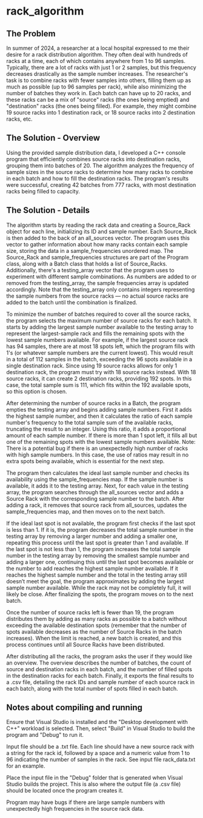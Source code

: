 # rack_algorithm

## The Problem

In summer of 2024, a researcher at a local hospital expressed to me their desire for a rack distribution algorithm. They often deal with hundreds of racks at a time, each of which contains anywhere from 1 to 96 samples. Typically, there are a lot of racks with just 1 or 2 samples, but this frequency decreases drastically as the sample number increases. The researcher's task is to combine racks with fewer samples into others, filling them up as much as possible (up to 96 samples per rack), while also minimizing the number of batches they work in. Each batch can have up to 20 racks, and these racks can be a mix of "source" racks (the ones being emptied) and "destination" racks (the ones being filled). For example, they might combine 19 source racks into 1 destination rack, or 18 source racks into 2 destination racks, etc.

## The Solution - Overview

Using the provided sample distribution data, I developed a C++ console program that efficiently combines source racks into destination racks, grouping them into batches of 20. The algorithm analyzes the frequency of sample sizes in the source racks to determine how many racks to combine in each batch and how to fill the destination racks. The program's results were successful, creating 42 batches from 777 racks, with most destination racks being filled to capacity.

## The Solution - Details

The algorithm starts by reading the rack data and creating a Source_Rack object for each line, initializing its ID and sample number. Each Source_Rack is then added to the back of an all_sources vector. The program uses this vector to gather information about how many racks contain each sample size, storing the data in a sample_frequencies unordered map. The Source_Rack and sample_frequencies structures are part of the Program class, along with a Batch class that holds a list of Source_Racks. Additionally, there's a testing_array vector that the program uses to experiment with different sample combinations. As numbers are added to or removed from the testing_array, the sample frequencies array is updated accordingly. Note that the testing_array only contains integers representing the sample numbers from the source racks — no actual source racks are added to the batch until the combination is finalized.

To minimize the number of batches required to cover all the source racks, the program selects the maximum number of source racks for each batch. It starts by adding the largest sample number available to the testing array to represent the largest-sample rack and fills the remaining spots with the lowest sample numbers available. For example, if the largest source rack has 94 samples, there are at most 18 spots left, which the program fills with 1's (or whatever sample numbers are the current lowest). This would result in a total of 112 samples in the batch, exceeding the 96 spots available in a single destination rack. Since using 19 source racks allows for only 1 destination rack, the program must try with 18 source racks instead. With 18 source racks, it can create 2 destination racks, providing 192 spots. In this case, the total sample sum is 111, which fits within the 192 available spots, so this option is chosen.

After determining the number of source racks in a Batch, the program empties the testing array and begins adding sample numbers. First it adds the highest sample number, and then it calculates the ratio of each sample number's frequency to the total sample sum of the available racks, truncating the result to an integer. Using this ratio, it adds a proportional amount of each sample number. If there is more than 1 spot left, it fills all but one of the remaining spots with the lowest sample numbers available. Note: There is a potential bug if there is an unexpectedly high number of racks with high sample numbers. In this case, the use of ratios may result in no extra spots being available, which is essential for the next step.

The program then calculates the ideal last sample number and checks its availability using the sample_frequencies map. If the sample number is available, it adds it to the testing array. Next, for each value in the testing array, the program searches through the all_sources vector and adds a Source Rack with the corresponding sample number to the batch. After adding a rack, it removes that source rack from all_sources, updates the sample_frequencies map, and then moves on to the next batch.

If the ideal last spot is not available, the program first checks if the last spot is less than 1. If it is, the program decreases the total sample number in the testing array by removing a larger number and adding a smaller one, repeating this process until the last spot is greater than 1 and available. If the last spot is not less than 1, the program increases the total sample number in the testing array by removing the smallest sample number and adding a larger one, continuing this until the last spot becomes available or the number to add reaches the highest sample number available. If it reaches the highest sample number and the total in the testing array still doesn’t meet the goal, the program approximates by adding the largest sample number available. While the rack may not be completely full, it will likely be close. After finalizing the spots, the program moves on to the next batch.

Once the number of source racks left is fewer than 19, the program distributes them by adding as many racks as possible to a batch without exceeding the available destination spots (remember that the number of spots available decreases as the number of Source Racks in the batch increases). When the limit is reached, a new batch is created, and this process continues until all Source Racks have been distributed.

After distributing all the racks, the program asks the user if they would like an overview. The overview describes the number of batches, the count of source and destination racks in each batch, and the number of filled spots in the destination racks for each batch. Finally, it exports the final results to a .csv file, detailing the rack IDs and sample number of each source rack in each batch, along with the total number of spots filled in each batch.

## Notes about compiling and running
Ensure that Visual Studio is installed and the "Desktop development with C++" workload is selected. Then, select "Build" in Visual Studio to build the program and "Debug" to run it.

Input file should be a .txt file. Each line should have a new source rack with a string for the rack id, followed by a space and a numeric value from 1 to 96 indicating the number of samples in the rack. See input file rack_data.txt for an example.

Place the input file in the "Debug" folder that is generated when Visual Studio builds the project. This is also where the output file (a .csv file) should be located once the program creates it.

Program may have bugs if there are large sample numbers with unexpectedly high frequencies in the source rack data.
